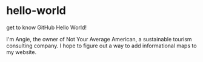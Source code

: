 # hello-world
get to know GitHub
Hello World!

I'm Angie, the owner of Not Your Average American, a sustainable tourism consulting company.
I hope to figure out a way to add informational maps to my website.
